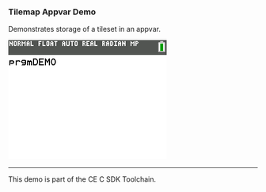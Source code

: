### Tilemap Appvar Demo

Demonstrates storage of a tileset in an appvar.

![Screenshot](screenshot.png)

---

This demo is part of the CE C SDK Toolchain.

